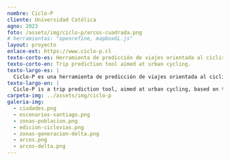```yaml
---
nombre: Ciclo-P
cliente: Universidad Católica
agno: 2023
foto: /assets/img/ciclo-p/arcos-cuadrada.png
# herramientas: "openrefine, mapboxGL.js"
layout: proyecto
enlace-ext: https://www.ciclo-p.cl
texto-corto-es: Herramienta de predicción de viajes orientada al ciclismo urbano.
texto-corto-en: Trip prediction tool aimed at urban cycling.
texto-largo-es: |
  Ciclo-P es una herramienta de predicción de viajes orientada al ciclismo urbano, basada en modelos de demanda de viajes ampliamente utilizados para la planificación de transporte. Permite simular los efectos de un cambio en la ciudad (en la población, la superficie construída para distintos usos y las ciclovías) en el número y distribución espacial de los viajes en bicicleta.
texto-largo-en: |
  Ciclo-P is a trip prediction tool, aimed at urban cycling, based on travel demand models widely used for transportation planning. It allows (the user) to simulate the effects of a change in the city (in the population, the built area for different uses and the cycle lanes) on the number and spatial distribution of bicycle trips.
carpeta-img: ../assets/img/ciclo-p
galeria-img:
  - ciudades.png
  - escenarios-santiago.png
  - zonas-poblacion.png
  - edicion-ciclovias.png
  - zonas-generacion-delta.png
  - arcos.png
  - arcos-delta.png
---
```


